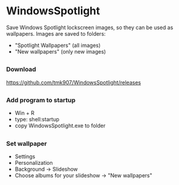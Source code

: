 # WindowsSpotlight

Save Windows Spotlight lockscreen images, so they can be used as wallpapers.
Images are saved to folders:
- "Spotlight Wallpapers" (all images)
- "New wallpapers" (only new images)

## 
### Download  
https://github.com/tmk907/WindowsSpotlight/releases

##
### Add program to startup  
- Win + R
- type: shell:startup
- copy WindowsSpotlight.exe to folder

##
### Set wallpaper
- Settings
- Personalization
- Background -> Slideshow
- Choose albums for your slideshow -> "New wallpapers"
